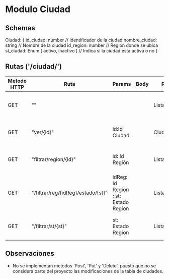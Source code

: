 # Modulo Ciudad

## Schemas

Ciudad: {
    id_ciudad: number // Identificador de la ciudad
    nombre_ciudad: string // Nombre de la ciudad
    id_region: number // Region donde se ubica
    st_ciudad: Enum:[ activo, inactivo ] // Indica si la ciudad esta activa o no
}

## Rutas ('/ciudad/')

| Metodo HTTP | Ruta                               | Params                               | Body | Return         | Función                                          |
|-------------|------------------------------------|--------------------------------------|------|----------------|--------------------------------------------------|
| GET         | ""                                 |                                      |      | Lista(Ciudad) | Entrega todas las ciudades registradas           |
| GET         | "ver/{id}"                         | id:Id Ciudad                         |      | Ciudad         | Busca una ciudad segun su ID                     |
| GET         | "filtrar/region/{id}"              | id: Id Región                        |      | Lista(Ciudad) | Filtra las ciudades segun su region              |
| GET         | "/filtrar/reg/{idReg}/estado/{st}" | idReg: Id Region ; st: Estado Region |      | Lista(Ciudad) | Filtra las ciudades segun su region y su estado  |
| GET         | "/filtrar/st/{st}"                 | st: Estado Region                    |      | Lista(Ciudad) | Filtran las ciudades segun su estado             |

## Observaciones
* No se implementan metodos 'Post', 'Put' y 'Delete', puesto que no se considera parte del proyecto las modificaciones de la tabla de ciudades.